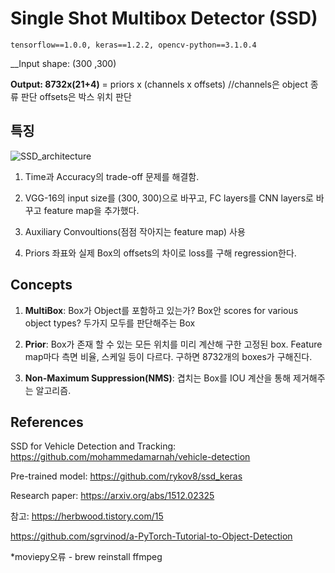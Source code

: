 # Single Shot Multibox Detector (SSD)
```
tensorflow==1.0.0, keras==1.2.2, opencv-python==3.1.0.4
```
__Input shape: (300 ,300)

__Output: 8732x(21+4)__ = priors x (channels x offsets) //channels은 object 종류 판단 offsets은 박스 위치 판단

## 특징
![SSD_architecture](https://user-images.githubusercontent.com/67774946/152835312-e696b723-d2cd-44ce-bfc1-0a4ece6360aa.png)

1. Time과 Accuracy의 trade-off 문제를 해결함.

2. VGG-16의 input size를 (300, 300)으로 바꾸고, FC layers를 CNN layers로 바꾸고 feature map을 추가했다.

3. Auxiliary Convoultions(점점 작아지는 feature map) 사용

4. Priors 좌표와 실제 Box의 offsets의 차이로 loss를 구해 regression한다.

## Concepts

1. __MultiBox__: Box가 Object를 포함하고 있는가? Box안 scores for various object types? 두가지 모두를 판단해주는 Box

2. __Prior__: Box가 존재 할 수 있는 모든 위치를 미리 계산해 구한 고정된 box. Feature map마다 측면 비율, 스케일 등이 다르다. 구하면 8732개의 boxes가 구해진다.

3. __Non-Maximum Suppression(NMS)__: 겹치는 Box를 IOU 계산을 통해 제거해주는 알고리즘.

## References

SSD for Vehicle Detection and Tracking: https://github.com/mohammedamarnah/vehicle-detection

Pre-trained model: https://github.com/rykov8/ssd_keras

Research paper: https://arxiv.org/abs/1512.02325

참고: https://herbwood.tistory.com/15

https://github.com/sgrvinod/a-PyTorch-Tutorial-to-Object-Detection

*moviepy오류 - brew reinstall ffmpeg

